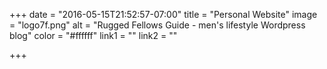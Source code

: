 +++
date = "2016-05-15T21:52:57-07:00"
title = "Personal Website"
image = "logo7f.png"
alt = "Rugged Fellows Guide - men's lifestyle Wordpress blog"
color = "#ffffff"
link1 = ""
link2 = ""

+++
